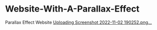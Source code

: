# Website-With-A-Parallax-Effect
Parallax Effect Website 
[Uploading Screenshot 2022-11-02 190252.png…]()
